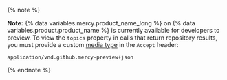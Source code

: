 {% note %}

**Note:** {% data variables.mercy.product_name_long %} on {% data variables.product.product_name %} is currently available for developers to preview. To view the `topics` property in calls that return repository results, you must provide a custom [media type](/v3/media) in the `Accept` header:

```
application/vnd.github.mercy-preview+json
```

{% endnote %}
